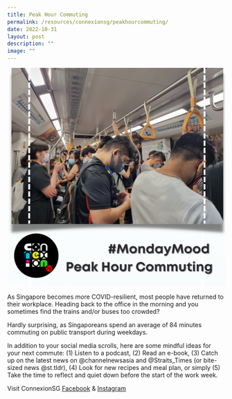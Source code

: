```yaml
---
title: Peak Hour Commuting
permalink: /resources/connexionsg/peakhourcommuting/
date: 2022-10-31
layout: post
description: ""
image: ""
---
```

![](/images/connexionsg/2022/peak%20hour%20commuting.png)

As Singapore becomes more COVID-resilient, most people have returned to their workplace. Heading back to the office in the morning and you sometimes find the trains and/or buses too crowded?

Hardly surprising, as Singaporeans spend an average of 84 minutes commuting on public transport during weekdays.

In addition to your social media scrolls, here are some mindful ideas for your next commute: (1) Listen to a podcast, (2) Read an e-book, (3) Catch up on the latest news on @channelnewsasia and @Straits\_Times (or bite-sized news @st.tldr), (4) Look for new recipes and meal plan, or simply (5) Take the time to reflect and quiet down before the start of the work week.

Visit ConnexionSG [Facebook](https://www.facebook.com/ConnexionSG) & [Instagram](https://www.instagram.com/connexionsg/)